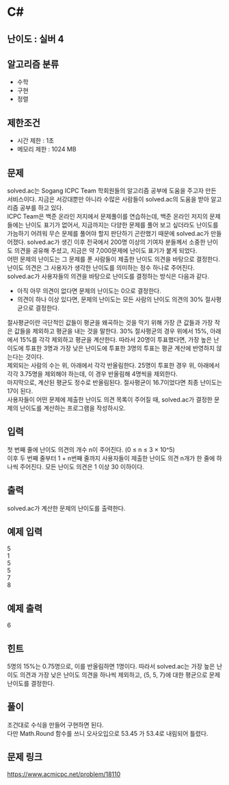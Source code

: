 # C#

## 난이도 : 실버 4

## 알고리즘 분류
  - 수학
  - 구현
  - 정렬

## 제한조건
  - 시간 제한 : 1초
  - 메모리 제한 : 1024 MB

## 문제
solved.ac는 Sogang ICPC Team 학회원들의 알고리즘 공부에 도움을 주고자 만든 서비스이다. 지금은 서강대뿐만 아니라 수많은 사람들이 solved.ac의 도움을 받아 알고리즘 공부를 하고 있다.<br/>
ICPC Team은 백준 온라인 저지에서 문제풀이를 연습하는데, 백준 온라인 저지의 문제들에는 난이도 표기가 없어서, 지금까지는 다양한 문제를 풀어 보고 싶더라도 난이도를 가늠하기 어려워 무슨 문제를 풀어야 할지 판단하기 곤란했기 때문에 solved.ac가 만들어졌다. solved.ac가 생긴 이후 전국에서 200명 이상의 기여자 분들께서 소중한 난이도 의견을 공유해 주셨고, 지금은 약 7,000문제에 난이도 표기가 붙게 되었다.<br/>
어떤 문제의 난이도는 그 문제를 푼 사람들이 제출한 난이도 의견을 바탕으로 결정한다. 난이도 의견은 그 사용자가 생각한 난이도를 의미하는 정수 하나로 주어진다. solved.ac가 사용자들의 의견을 바탕으로 난이도를 결정하는 방식은 다음과 같다.<br/>
  - 아직 아무 의견이 없다면 문제의 난이도는 0으로 결정한다.
  - 의견이 하나 이상 있다면, 문제의 난이도는 모든 사람의 난이도 의견의 30% 절사평균으로 결정한다.

절사평균이란 극단적인 값들이 평균을 왜곡하는 것을 막기 위해 가장 큰 값들과 가장 작은 값들을 제외하고 평균을 내는 것을 말한다. 30% 절사평균의 경우 위에서 15%, 아래에서 15%를 각각 제외하고 평균을 계산한다. 따라서 20명이 투표했다면, 가장 높은 난이도에 투표한 3명과 가장 낮은 난이도에 투표한 3명의 투표는 평균 계산에 반영하지 않는다는 것이다.<br/>
제외되는 사람의 수는 위, 아래에서 각각 반올림한다. 25명이 투표한 경우 위, 아래에서 각각 3.75명을 제외해야 하는데, 이 경우 반올림해 4명씩을 제외한다.<br/>
마지막으로, 계산된 평균도 정수로 반올림된다. 절사평균이 16.7이었다면 최종 난이도는 17이 된다.<br/>
사용자들이 어떤 문제에 제출한 난이도 의견 목록이 주어질 때, solved.ac가 결정한 문제의 난이도를 계산하는 프로그램을 작성하시오.<br/>

## 입력
첫 번째 줄에 난이도 의견의 개수 n이 주어진다. (0 ≤ n ≤ 3 × 10^5)<br/>
이후 두 번째 줄부터 1 + n번째 줄까지 사용자들이 제출한 난이도 의견 n개가 한 줄에 하나씩 주어진다. 모든 난이도 의견은 1 이상 30 이하이다.<br/>

## 출력
solved.ac가 계산한 문제의 난이도를 출력한다.<br/>

## 예제 입력
5<br/>
1<br/>
5<br/>
5<br/>
7<br/>
8<br/>

## 예제 출력
6<br/>

## 힌트
5명의 15%는 0.75명으로, 이를 반올림하면 1명이다. 따라서 solved.ac는 가장 높은 난이도 의견과 가장 낮은 난이도 의견을 하나씩 제외하고, {5, 5, 7}에 대한 평균으로 문제 난이도를 결정한다.<br/>


## 풀이
조건대로 수식을 만들어 구현하면 된다.<br/>
다만 Math.Round 함수를 쓰니 오사오입으로 53.45 가 53.4로 내림되어 틀렸다.<br/>

## 문제 링크
https://www.acmicpc.net/problem/18110